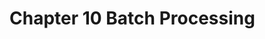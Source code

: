 # Chapter 10 Batch Processing

##


##


##


##


##


##


##


##


##


##


##


## 


##


##


##


##


##


##


##


##


##


##


##


##


##


## 


##


##


##


##


##


##


##


##


##


##


##


##


##


## 


##


##


##


##


##


##


##


##


##


##


##


##


##


## 


##


##


##


##


##


##


##


##


##


##


##


##


##


## 


##


##


##


##


##


##


##


##


##


##


##


##


##


